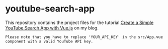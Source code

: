 # youtube-search-app

This repository contains the project files for the tutorial [Create a Simple YouTube Search App with Vue.js](https://www.log2e.com/2019/02/create-a-simple-youtube-search-app-with-vue-js/) on my blog.
```
Please note that you have to replace 'YOUR_API_KEY' in the src/App.vue component with a valid YouTube API key.
